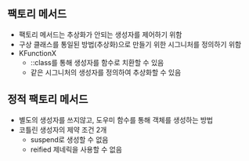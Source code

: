 ## 팩토리 메서드

* 팩토리 메서드는 추상화가 안되는 생성자를 제어하기 위함
* 구상 클래스를 통일된 방법(추상화)으로 만들기 위한 시그니처를 정의하기 위함
* KFunctionX
  * ::class를 통해 생성자를 함수로 치환할 수 있음
  * 같은 시그니처의 생성자를 정의하여 추상화할 수 있음

## 정적 팩토리 메서드

* 별도의 생성자를 쓰지않고, 도우미 함수를 통해 객체를 생성하는 방법
* 코틀린 생성자의 제약 조건 2개
  * suspend로 생성할 수 없음
  * reified 제네릭을 사용할 수 없음
